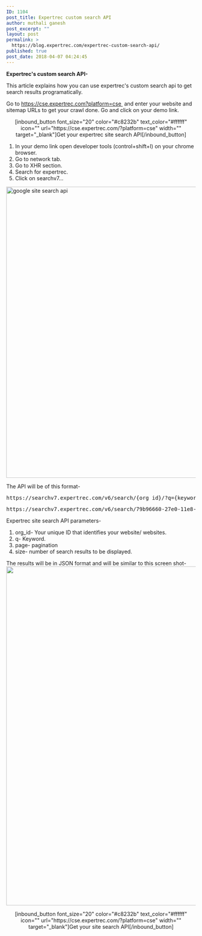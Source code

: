 ```yaml
---
ID: 1104
post_title: Expertrec custom search API
author: muthali ganesh
post_excerpt: ""
layout: post
permalink: >
  https://blog.expertrec.com/expertrec-custom-search-api/
published: true
post_date: 2018-04-07 04:24:45
---
```

<strong>Expertrec's custom search API-</strong>

This article explains how you can use expertrec's custom search api to get search results programatically.

Go to <a href="https://cse.expertrec.com?platform=cse" target="_blank" rel="noopener">https://cse.expertrec.com?platform=cse </a> and enter your website and sitemap URLs to get your crawl done. Go and click on your demo link.
<p style="text-align: center;">[inbound_button font_size="20" color="#c8232b" text_color="#ffffff" icon="" url="https://cse.expertrec.com/?platform=cse" width="" target="_blank"]Get your expertrec site search API[/inbound_button]</p>

<ol>
 	<li>In your demo link open developer tools (control+shift+I) on your chrome browser.</li>
 	<li>Go to network tab.</li>
 	<li>Go to XHR section.</li>
 	<li>Search for expertrec.</li>
 	<li>Click on searchv7...</li>
</ol>
<img src="https://blog.expertrec.com/wp-content/uploads/2018/03/expertrec-api.png" alt="google site search api" width="1346" height="773" class="wp-image-1059 size-full aligncenter" />

The API will be of this format-
<pre>https://searchv7.expertrec.com/v6/search/{org_id}/?q={keyword}&amp;page={pagination}&amp;size={number_of_search_results}</pre>
<pre>https://searchv7.expertrec.com/v6/search/79b96660-27e0-11e8-a8e3-12b6486824f4/?q=a&amp;page=0&amp;size=16</pre>
Expertrec site search API parameters-
<ol>
 	<li>org_id- Your unique ID that identifies your website/ websites.</li>
 	<li>q- Keyword.</li>
 	<li>page- pagination</li>
 	<li>size- number of search results to be displayed.</li>
</ol>
The results will be in JSON format and will be similar to this screen shot-

<img src="https://blog.expertrec.com/wp-content/uploads/2018/03/expertrec-api-results.png" alt="" width="1440" height="900" class="size-full wp-image-1061 aligncenter" />
<p style="text-align: center;">[inbound_button font_size="20" color="#c8232b" text_color="#ffffff" icon="" url="https://cse.expertrec.com/?platform=cse" width="" target="_blank"]Get your site search API[/inbound_button]</p>